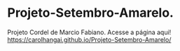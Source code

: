 # Projeto-Setembro-Amarelo.
Projeto Cordel de Marcio Fabiano.
Acesse a página aqui! https://carolhangai.github.io/Projeto-Setembro-Amarelo/
